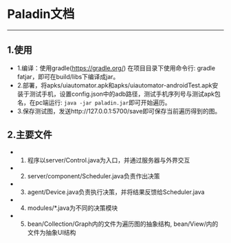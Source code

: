# Paladin文档

---
## 1.使用
* 1.编译：使用gradle(https://gradle.org/)
在项目目录下使用命令行: gradle fatjar，即可在build/libs下编译成jar。
* 2.部署，将apks/uiautomator.apk和apks/uiautomator-androidTest.apk安装于测试手机，设置config.json中的adb路径，测试手机序列号与测试apk包名，在pc端运行: `java -jar paladin.jar`即可开始遍历。
* 3.保存测试图，发送http://127.0.0.1:5700/save即可保存当前遍历得到的图。

## 2.主要文件
* 1. 程序以server/Control.java为入口，并通过服务器与外界交互
* 2. server/component/Scheduler.java负责作出决策
* 3. agent/Device.java负责执行决策，并将结果反馈给Scheduler.java
* 4. modules/*.java为不同的决策模块
* 5. bean/Collection/Graph内的文件为遍历图的抽象结构, bean/View/内的文件为抽象UI结构



